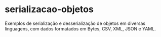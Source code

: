 # serializacao-objetos
Exemplos de serialização e desserialização de objetos em diversas linguagens, com dados formatados em Bytes, CSV, XML, JSON e YAML.
